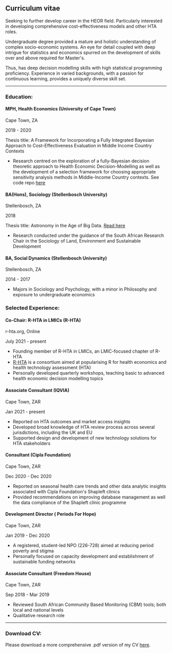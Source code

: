 ## **Curriculum vitae**
Seeking to further develop career in the HEOR field. Particularly interested in developing comprehensive cost-effectiveness models and other HTA roles. 

Undergraduate degree provided a mature and holistic understanding of complex socio-economic systems. An eye for detail coupled with deep intrigue for statistics and economics spurred on the development of skills over and above required for Master's.

Thus, has deep decision modelling skills with high statistical programming proficiency. Experience in varied backgrounds, with a passion for continuous learning, provides a uniquely diverse skill set.

---

### **Education**:

#### MPH, Health Economics (University of Cape Town)
Cape Town, ZA

2019 - 2020

Thesis title: A Framework for Incorporating a Fully Integrated Bayesian Approach to Cost-Effectiveness Evaluation in Middle Income Country Contexts

- Research centred on the exploration of a fully-Bayesian decision theoretic approach to Health Economic Decision-Modelling as well as the development of a selection framework for choosing appropriate sensitivity analysis methods in Middle-Income Country contexts. See code repo [here](https://github.com/jSoboil/Dissertation)

#### BA(Hons), Sociology (Stellenbosch University)
Stellenbosch, ZA

2018

Thesis title: Astronomy in the Age of Big Data. [Read here](https://cosmopolitankaroo.co.za/wp-content/uploads/2017/04/J-Musson-Honours-Research-Report-final-March-2019.pdf)

- Research conducted under the guidance of the South African Research Chair in the Sociology of Land, Environment and Sustainable Development


#### BA, Social Dynamics (Stellenbosch University)
Stellenbosch, ZA

2014 - 2017

- Majors in Sociology and Psychology, with a minor in Philosophy and exposure to undergraduate economics

### **Selected Experience**:

#### Co-Chair: R-HTA in LMICs (R-HTA)

r-hta.org, Online

July 2021 - present

- Founding member of R-HTA in LMICs, an LMIC-focused chapter of R-HTA
- [R-HTA](https://r-hta.org/) is a consortium aimed at popularising R for health economics and health technology assessment (HTA)
- Personally developed quarterly workshops, teaching basic to advanced health economic decision modelling topics

#### Associate Consultant (IQVIA)
Cape Town, ZAR

Jan 2021 - present

- Reported on HTA outcomes and market access insights
- Developed broad knowledge of HTA review process across several jurisdictions, including the UK and EU
- Supported design and development of new technology solutions for HTA stakeholders

#### Consultant (Cipla Foundation)
Cape Town, ZAR

Dec 2020 - Dec 2020

- Reported on seasonal health care trends and other data analytic insights associated with Cipla Foundation's Shapleft clinics
- Provided recommendations on improving database management as well the data compliance of the Shapleft clinic programme

#### Development Director ( Periods For Hope)

Cape Town, ZAR

Jan 2019 - Dec 2020

- A registered, student-led NPO (226-728) aimed at reducing period poverty and stigma
- Personally focused on capacity development and establishment of sustainable funding networks

#### Associate Consultant (Freedom House)
Cape Town, ZAR

Sep 2018 - Mar 2019

- Reviewed South African Community Based Monitoring (CBM) tools; both local and national levels
- Qualitative research role

---

### **Download CV**:
Please download a more comprehensive .pdf version of my CV [here](https://github.com/jSoboil/CV/blob/master/CV.pdf).